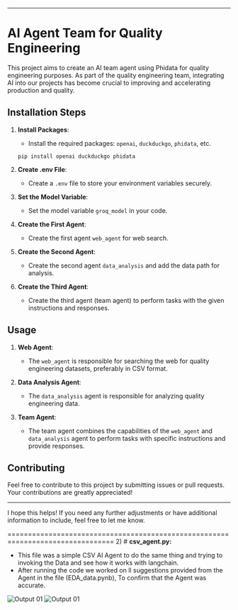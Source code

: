 

---

# AI Agent Team for Quality Engineering

This project aims to create an AI team agent using Phidata for quality engineering purposes. As part of the quality engineering team, integrating AI into our projects has become crucial to improving and accelerating production and quality.

## Installation Steps

1. **Install Packages**:
   - Install the required packages: `openai`, `duckduckgo`, `phidata`, etc.
   ```
   pip install openai duckduckgo phidata
   ```

2. **Create .env File**:
   - Create a `.env` file to store your environment variables securely.

3. **Set the Model Variable**:
   - Set the model variable `groq_model` in your code.

4. **Create the First Agent**:
   - Create the first agent `web_agent` for web search.

5. **Create the Second Agent**:
   - Create the second agent `data_analysis` and add the data path for analysis.

6. **Create the Third Agent**:
   - Create the third agent (team agent) to perform tasks with the given instructions and responses.

## Usage

1. **Web Agent**:
   - The `web_agent` is responsible for searching the web for quality engineering datasets, preferably in CSV format.

2. **Data Analysis Agent**:
   - The `data_analysis` agent is responsible for analyzing quality engineering data.

3. **Team Agent**:
   - The team agent combines the capabilities of the `web_agent` and `data_analysis` agent to perform tasks with specific instructions and provide responses.

## Contributing

Feel free to contribute to this project by submitting issues or pull requests. Your contributions are greatly appreciated!


---

I hope this helps! If you need any further adjustments or have additional information to include, feel free to let me know.

================================================================================
2) # **csv_agent.py:**
- This file was a simple CSV AI Agent to do the same thing and trying to invoking the Data and see how it works with langchain.
- After running the code we worked on ll suggestions provided from  the Agent in the file (EDA_data.pynb), To confirm that the Agent was accurate.


![Output 01](./AI_Agent_team/output1.PNG)
![Output 01](./AI_Agent_team/output2.PNG)
